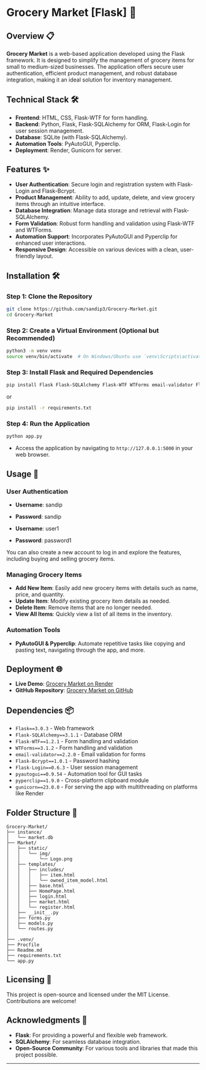 # Grocery Market [Flask] 🛒

## Overview 📋
**Grocery Market** is a web-based application developed using the Flask framework. It is designed to simplify the management of grocery items for small to medium-sized businesses. The application offers secure user authentication, efficient product management, and robust database integration, making it an ideal solution for inventory management.

## Technical Stack 🛠️
- **Frontend**: HTML, CSS, Flask-WTF for form handling.
- **Backend**: Python, Flask, Flask-SQLAlchemy for ORM, Flask-Login for user session management.
- **Database**: SQLite (with Flask-SQLAlchemy).
- **Automation Tools**: PyAutoGUI, Pyperclip.
- **Deployment**: Render, Gunicorn for server.

## Features ✨
- **User Authentication**: Secure login and registration system with Flask-Login and Flask-Bcrypt.
- **Product Management**: Ability to add, update, delete, and view grocery items through an intuitive interface.
- **Database Integration**: Manage data storage and retrieval with Flask-SQLAlchemy.
- **Form Validation**: Robust form handling and validation using Flask-WTF and WTForms.
- **Automation Support**: Incorporates PyAutoGUI and Pyperclip for enhanced user interactions.
- **Responsive Design**: Accessible on various devices with a clean, user-friendly layout.

## Installation 🛠️

### Step 1: Clone the Repository
```bash
git clone https://github.com/sandip3/Grocery-Market.git
cd Grocery-Market
```

### Step 2: Create a Virtual Environment (Optional but Recommended)
```bash
python3 -m venv venv
source venv/bin/activate  # On Windows/Ubuntu use `venv\Scripts\activate`
```

### Step 3: Install Flask and Required Dependencies
```bash
pip install Flask Flask-SQLAlchemy Flask-WTF WTForms email-validator Flask-Bcrypt Flask-Login pyautogui pyperclip
```
or 
```bash
pip install -r requirements.txt
```

### Step 4: Run the Application
```bash
python app.py
```
- Access the application by navigating to `http://127.0.0.1:5000` in your web browser.

## Usage 🚀

### User Authentication
- **Username**: sandip
- **Password**: sandip

- **Username**: user1
- **Password**: password1

You can also create a new account to log in and explore the features, including buying and selling grocery items.

### Managing Grocery Items
- **Add New Item**: Easily add new grocery items with details such as name, price, and quantity.
- **Update Item**: Modify existing grocery item details as needed.
- **Delete Item**: Remove items that are no longer needed.
- **View All Items**: Quickly view a list of all items in the inventory.

### Automation Tools
- **PyAutoGUI & Pyperclip**: Automate repetitive tasks like copying and pasting text, navigating through the app, and more.

## Deployment 🌐

- **Live Demo**: [Grocery Market on Render](https://grocery-market.onrender.com/)
- **GitHub Repository**: [Grocery Market on GitHub](https://github.com/sandip3/Grocery-Market)

## Dependencies 📦

- `Flask==3.0.3` - Web framework
- `Flask-SQLAlchemy==3.1.1` - Database ORM
- `Flask-WTF==1.2.1` - Form handling and validation
- `WTForms==3.1.2` - Form handling and validation
- `email-validator==2.2.0` - Email validation for forms
- `Flask-Bcrypt==1.0.1` - Password hashing
- `Flask-Login==0.6.3` - User session management
- `pyautogui==0.9.54` - Automation tool for GUI tasks
- `pyperclip==1.9.0` - Cross-platform clipboard module
- `gunicorn==23.0.0` - For serving the app with multithreading on platforms like Render

## Folder Structure 📂
```plaintext
Grocery-Market/
├── instance/
│   └── market.db
├── Market/
│   ├── static/
│   │   └── img/
│   │       └── Logo.png
│   ├── templates/
│   │   ├── includes/
│   │   │   ├── item.html
│   │   │   └── owned_item_model.html
│   │   ├── base.html
│   │   ├── HomePage.html
│   │   ├── login.html
│   │   ├── market.html
│   │   └── register.html
│   ├── __init__.py
│   ├── forms.py
│   ├── models.py
│   └── routes.py
│
├── .venv/
├── Procfile
├── Readme.md
├── requirements.txt
└── app.py
```

## Licensing 📜
This project is open-source and licensed under the MIT License. Contributions are welcome!

## Acknowledgments 🙏
- **Flask**: For providing a powerful and flexible web framework.
- **SQLAlchemy**: For seamless database integration.
- **Open-Source Community**: For various tools and libraries that made this project possible.

---
